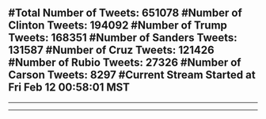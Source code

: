#Total Number of Tweets: 651078 
#Number of Clinton Tweets: 194092
#Number of Trump Tweets: 168351
#Number of Sanders Tweets: 131587
#Number of Cruz Tweets: 121426
#Number of Rubio Tweets: 27326
#Number of Carson Tweets: 8297
#Current Stream Started at Fri Feb 12 00:58:01 MST
---
---
---
